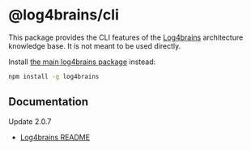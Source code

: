 # @log4brains/cli

This package provides the CLI features of the [Log4brains](https://github.com/thomvaill/log4brains) architecture knowledge base.
It is not meant to be used directly.

Install [the main log4brains package](https://www.npmjs.com/package/log4brains) instead:

```bash
npm install -g log4brains
```

## Documentation

Update 2.0.7

- [Log4brains README](https://github.com/thomvaill/log4brains/blob/master/README.md)
